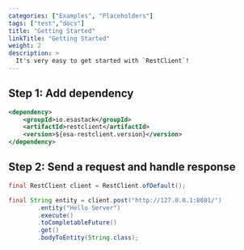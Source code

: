 ```yaml
---
categories: ["Examples", "Placeholders"]
tags: ["test","docs"] 
title: "Getting Started"
linkTitle: "Getting Started"
weight: 2
description: >
  It's very easy to get started with `RestClient`!
---
```


## Step 1: Add dependency

```xml
<dependency>
    <groupId>io.esastack</groupId>
    <artifactId>restclient</artifactId>
    <version>${esa-restclient.version}</version>
</dependency>
```

## Step 2: Send a request and handle response

```java
final RestClient client = RestClient.ofDefault();

final String entity = client.post("http://127.0.0.1:8081/")
        .entity("Hello Server")
        .execute()
        .toCompletableFuture()
        .get()
        .bodyToEntity(String.class);

```